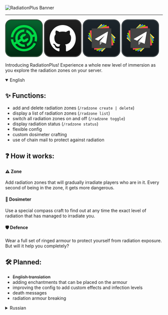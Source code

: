 ![RadiationPlus Banner](https://i.imgur.com/K9EEcX4.png)

---

[![Modrinth](https://raw.githubusercontent.com/zenqst/RadiationPlus/0eb9506c0a6770c9233ad0e2dd0dc3cabc18974b/icons/Modrinth.svg)](https://modrinth.com/plugin/radiationplus)
[![Github](https://raw.githubusercontent.com/zenqst/RadiationPlus/0eb9506c0a6770c9233ad0e2dd0dc3cabc18974b/icons/Github.svg)](https://github.com/zenqst/RadiationPluss)
![Paper](https://raw.githubusercontent.com/zenqst/RadiationPlus/0eb9506c0a6770c9233ad0e2dd0dc3cabc18974b/icons/Paper.svg)
![Purpur](https://raw.githubusercontent.com/zenqst/RadiationPlus/0eb9506c0a6770c9233ad0e2dd0dc3cabc18974b/icons/Paper.svg)

Introducing RadiationPlus! Experience a whole new level of immersion as you explore the radiation zones on your server.

<details open> <summary>English</summary>
  
## ✨ Functions:
- add and delete radiation zones (`/radzone create | delete`)
- display a list of radiation zones (`/radzone list`)
- switch all radiation zones on and off (`/radzone toggle`)
- display radiation status (`/radzone status`)
- flexible config
- custom dosimeter crafting
- use of chain mail to protect against radiation

## ❓ How it works:
#### ⚠️ Zone
Add radiation zones that will gradually irradiate players who are in it. Every second of being in the zone, it gets more dangerous.

#### 📡 Dosimeter
Use a special compass craft to find out at any time the exact level of radiation that has managed to irradiate you.

#### 🛡️ Defence
Wear a full set of ringed armour to protect yourself from radiation exposure. But will it help you completely?

## 🛠️ Planned:
- ~~English translation~~
- adding enchantments that can be placed on the armour
- improving the config to add custom effects and infection levels
- death messages
- radiation armour breaking
</details>

<details> <summary>Russian</summary>
  
Представляем RadiationPlus! Испытайте совершенно новый уровень погружения, исследуя зоны радиации на сервере.


## ✨ Функции:
- добавление и удаление зон радиации (`/radzone create | delete`)
- вывод списка зон радиации (`/radzone list`)
- включение и выключение всех зон радиации (`/radzone toggle`)
- выведение статуса радиации (`/radzone status`)
- гибко-настраиваемый конфиг
- собственный крафт дозиметра
- использование кольчуги для защиты от радиации

## ❓ Как это работает:
#### ⚠️ Зона
Добавляйте зоны радиации, которые будут постепенно облучать игроков, которые в ней находятся. С каждой секундой нахождения в зоне, становится опаснее.

#### 📡 Дозиметр
Используйте специальный крафт компаса, чтобы в любой момент узнать точный уровень радиации, который вас успел облучить.

#### 🛡️ Защита
Наденьте полный сет кольчужной брони, чтобы защититься от облучения радиации. Но поможет ли она полностью?

## 🛠️ Планируется:
- ~~перевод на английский язык~~
- добавление зачарований, которые накладываются на броню
- улучшение конфига для добавления собственных эффектов и уровней заражения
- сообственные сообщения о смерти
- ломание брони от радиации
</details>